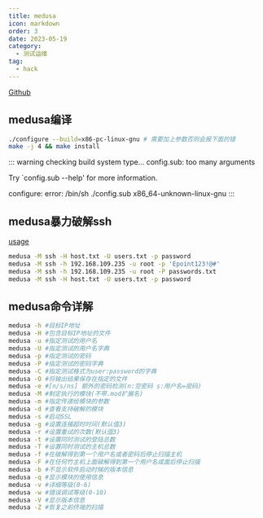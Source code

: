 ```yaml
---
title: medusa
icon: markdown
order: 3
date: 2023-05-19
category:
  - 测试运维
tag:
  - hack
---
```


[Github](https://github.com/jmk-foofus/medusa.git)

## medusa编译

```sh
./configure --build=x86-pc-linux-gnu # 需要加上参数否则会报下面的错
make -j 4 && make install
```

::: warning
checking build system type... config.sub: too many arguments

Try `config.sub --help' for more information.

configure: error: /bin/sh ./config.sub x86_64-unknown-linux-gnu
:::

## medusa暴力破解ssh

[usage](http://foofus.net/goons/jmk/medusa/medusa.html)

```sh
medusa -M ssh -H host.txt -U users.txt -p password
medusa -M ssh -h 192.168.109.235 -u root -p 'Epoint123!@#'
medusa -M ssh -h 192.168.109.235 -u root -P passwords.txt
medusa -M ssh -H host.txt -U users.txt -p password
```

## medusa命令详解

```sh
medusa -h #目标IP地址
medusa -H #包含目标IP地址的文件
medusa -u #指定测试的用户名
medusa -U #指定测试的用户名字典
medusa -p #指定测试的密码
medusa -P #指定测试的密码字典
medusa -C #指定测试格式为user:password的字典
medusa -O #将输出结果保存在指定的文件
medusa -e #[n/s/ns] 额外的密码检测(n:空密码 s:用户名=密码)
medusa -M #制定执行的模块(不带.mod扩展名)
medusa -m #指定传递给模块的参数
medusa -d #查看支持破解的模块
medusa -s #启动SSL
medusa -g #设置连接超时时间(默认值3)
medusa -r #设置重试的次数(默认值3)
medusa -t #设置同时测试的登陆总数
medusa -T #设置同时测试的主机总数
medusa -f #在破解得到第一个用户名或者密码后停止扫描主机
medusa -F #在任何竹主机上面破解得到第一个用户名或面后停止扫描
medusa -b #不显示软件启动时候的版本信息
medusa -q #显示模块的使用信息
medusa -v #详细等级(0-6)
medusa -w #错误调试等级(0-10)
medusa -V #显示版本信息
medusa -Z #恢复之前终端的扫描
```
